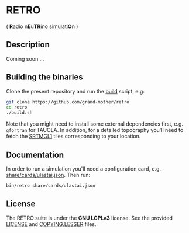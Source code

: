 # RETRO
( **R**adio n**E**u**TR**ino simulati**O**n )

## Description

Coming soon ...

## Building the binaries

Clone the present repository and run the [build](build.sh) script, e.g:

```bash
git clone https://github.com/grand-mother/retro
cd retro
./build.sh
```

Note that you might need to install some external dependencies first, e.g.
`gfortran` for TAUOLA. In addition, for a detailed topography you'll need to
fetch the [SRTMGL1](https://lpdaac.usgs.gov/node/527) tiles corresponding to
your location.

## Documentation

In order to run a simulation you'll need a configuration card,
e.g. [share/cards/ulastai.json](share/cards/ulastai.json). Then run:

```bash
bin/retro share/cards/ulastai.json
```

## License

The RETRO suite is under the **GNU LGPLv3** license. See the provided
[LICENSE](LICENSE) and [COPYING.LESSER](COPYING.LESSER) files.
